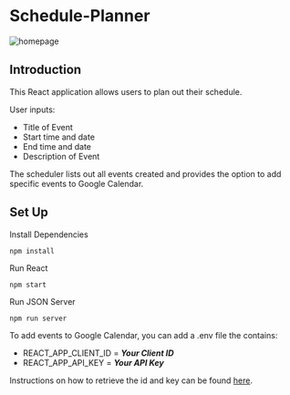 # Schedule-Planner

![homepage](https://user-images.githubusercontent.com/80148678/126001911-223287f2-0536-4200-9596-89a6988af7b7.png)

## Introduction
This React application allows users to plan out their schedule. 

User inputs:
* Title of Event
* Start time and date
* End time and date
* Description of Event

The scheduler lists out all events created and provides the option to add specific events to Google Calendar. 

## Set Up

Install Dependencies
```
npm install
```

Run React
```
npm start
```

Run JSON Server
```
npm run server
```
To add events to Google Calendar, you can add a .env file the contains: 
* REACT_APP_CLIENT_ID = **_Your Client ID_**
* REACT_APP_API_KEY = **_Your API Key_**

Instructions on how to retrieve the id and key can be found [here](https://developers.google.com/workspace/guides/getstarted-overview).

